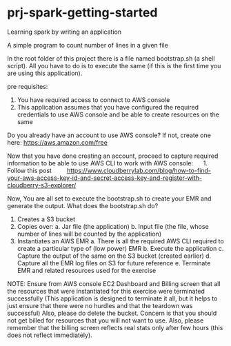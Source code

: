 # prj-spark-getting-started
Learning spark by writing an application

A simple program to count number of lines in a given file

In the root folder of this project there is a file named bootstrap.sh (a shell script).
All you have to do is to execute the same (if this is the first time you are using this application).

pre requisites:
   1. You have required access to connect to AWS console
   2. This application assumes that you have configured the required credentials to use AWS console and be able to create resources on the same

   Do you already have an account to use AWS console? If not, create one here:
      https://aws.amazon.com/free

   Now that you have done creating an account, proceed to capture required information to be able to use AWS CLI to work with AWS console:
      1. Follow this post
         https://www.cloudberrylab.com/blog/how-to-find-your-aws-access-key-id-and-secret-access-key-and-register-with-cloudberry-s3-explorer/

Now, You are all set to execute the bootstrap.sh to create your EMR and generate the output.
What does the bootstrap.sh do?
   1. Creates a S3 bucket
   2. Copies over:
      a. Jar file (the application)
      b. Input file (the file, whose number of lines will be counted by the application)
   3. Instantiates an AWS EMR
      a. There is all the required AWS CLI required to create a particular type of (low power) EMR
      b. Execute the application
      c. Capture the output of the same on the S3 bucket (created earlier)
      d. Capture all the EMR log files on S3 for future reference
      e. Terminate EMR and related resources used for the exercise

NOTE:
   Ensure from AWS console EC2 Dashboard and Billing screen that all the resources that were instantiated for this exercise were terminated successfully (This application is designed to terminate it all, but it helps to just ensure that there were no hurdles and that the teardown was successful)
   Also, please do delete the bucket.
   Concern is that you should not get billed for resources that you will not want to use.
   Also, please remember that the billing screen reflects real stats only after few hours (this does not reflect immediately).
